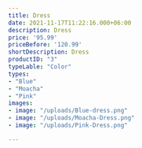 ```yaml
---
title: Dress
date: 2021-11-17T11:22:16.000+06:00
description: Dress
price: '95.99'
priceBefore: '120.99'
shortDescription: Dress
productID: "3"
typeLable: "Color"
types:
- "Blue"
- "Moacha"
- "Pink"
images:
- image: "/uploads/Blue-dress.png"
- image: "/uploads/Moacha-Dress.png"
- image: "/uploads/Pink-Dress.png"

---
```

